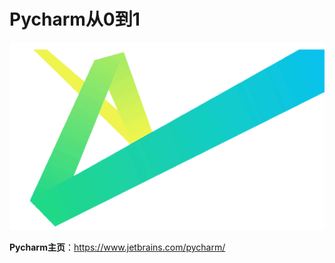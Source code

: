 # Pycharm从0到1

<img src="img/PycharmLine.png" alt="Pycharm主页律动线条" height="300">

**Pycharm主页**：<https://www.jetbrains.com/pycharm/>


